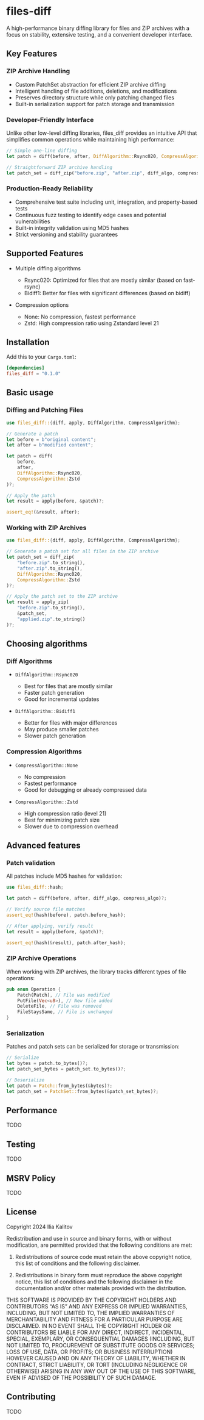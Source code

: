 # files-diff

A high-performance binary diffing library for files and ZIP archives with a focus on stability, extensive testing, and a convenient developer interface.

## Key Features

### ZIP Archive Handling

- Custom PatchSet abstraction for efficient ZIP archive diffing
- Intelligent handling of file additions, deletions, and modifications
- Preserves directory structure while only patching changed files
- Built-in serialization support for patch storage and transmission

### Developer-Friendly Interface

Unlike other low-level diffing libraries, files_diff provides an intuitive API that simplifies common operations while maintaining high performance:

```rust
// Simple one-line diffing
let patch = diff(before, after, DiffAlgorithm::Rsync020, CompressAlgorithm::Zstd)?;

// Straightforward ZIP archive handling
let patch_set = diff_zip("before.zip", "after.zip", diff_algo, compress_algo)?;
```

### Production-Ready Reliability

- Comprehensive test suite including unit, integration, and property-based tests
- Continuous fuzz testing to identify edge cases and potential vulnerabilities
- Built-in integrity validation using MD5 hashes
- Strict versioning and stability guarantees

## Supported Features

- Multiple diffing algorithms

  - Rsync020: Optimized for files that are mostly similar (based on fast-rsync)
  - Bidiff1: Better for files with significant differences (based on bidiff)

- Compression options

  - None: No compression, fastest performance
  - Zstd: High compression ratio using Zstandard level 21

## Installation

Add this to your `Cargo.toml`:

```toml
[dependencies]
files_diff = "0.1.0"
```

## Basic usage

### Diffing and Patching Files

```rust
use files_diff::{diff, apply, DiffAlgorithm, CompressAlgorithm};

// Generate a patch
let before = b"original content";
let after = b"modified content";

let patch = diff(
    before,
    after,
    DiffAlgorithm::Rsync020,
    CompressAlgorithm::Zstd
)?;

// Apply the patch
let result = apply(before, &patch)?;

assert_eq!(&result, after);
```

### Working with ZIP Archives

```rust
use files_diff::{diff, apply, DiffAlgorithm, CompressAlgorithm};

// Generate a patch set for all files in the ZIP archive
let patch_set = diff_zip(
    "before.zip".to_string(),
    "after.zip".to_string(),
    DiffAlgorithm::Rsync020,
    CompressAlgorithm::Zstd
)?;

// Apply the patch set to the ZIP archive
let result = apply_zip(
    "before.zip".to_string(),
    &patch_set,
    "applied.zip".to_string()
)?;
```

## Choosing algorithms

### Diff Algorithms

- `DiffAlgorithm::Rsync020`
  - Best for files that are mostly similar
  - Faster patch generation
  - Good for incremental updates

- `DiffAlgorithm::Bidiff1`
  - Better for files with major differences
  - May produce smaller patches
  - Slower patch generation

### Compression Algorithms

- `CompressAlgorithm::None`
  - No compression
  - Fastest performance
  - Good for debugging or already compressed data

- `CompressAlgorithm::Zstd`
  - High compression ratio (level 21)
  - Best for minimizing patch size
  - Slower due to compression overhead

## Advanced features

### Patch validation

All patches include MD5 hashes for validation:

```rust
use files_diff::hash;

let patch = diff(before, after, diff_algo, compress_algo)?;

// Verify source file matches
assert_eq!(hash(before), patch.before_hash);

// After applying, verify result
let result = apply(before, &patch)?;

assert_eq!(hash(&result), patch.after_hash);
```

### ZIP Archive Operations

When working with ZIP archives, the library tracks different types of file operations:

```rust
pub enum Operation {
    Patch(Patch), // File was modified
    PutFile(Vec<u8>), // New file added
    DeleteFile, // File was removed
    FileStaysSame, // File is unchanged
}
```

### Serialization

Patches and patch sets can be serialized for storage or transmission:

```rust
// Serialize
let bytes = patch.to_bytes()?;
let patch_set_bytes = patch_set.to_bytes()?;

// Deserialize
let patch = Patch::from_bytes(&bytes)?;
let patch_set = PatchSet::from_bytes(&patch_set_bytes)?;
```

## Performance

TODO

## Testing

TODO

## MSRV Policy

TODO

## License

Copyright 2024 Ilia Kalitov

Redistribution and use in source and binary forms, with or without modification, are permitted provided that the following conditions are met:

1. Redistributions of source code must retain the above copyright notice, this list of conditions and the following disclaimer.

2. Redistributions in binary form must reproduce the above copyright notice, this list of conditions and the following disclaimer in the documentation and/or other materials provided with the distribution.

THIS SOFTWARE IS PROVIDED BY THE COPYRIGHT HOLDERS AND CONTRIBUTORS “AS IS” AND ANY EXPRESS OR IMPLIED WARRANTIES, INCLUDING, BUT NOT LIMITED TO, THE IMPLIED WARRANTIES OF MERCHANTABILITY AND FITNESS FOR A PARTICULAR PURPOSE ARE DISCLAIMED. IN NO EVENT SHALL THE COPYRIGHT HOLDER OR CONTRIBUTORS BE LIABLE FOR ANY DIRECT, INDIRECT, INCIDENTAL, SPECIAL, EXEMPLARY, OR CONSEQUENTIAL DAMAGES (INCLUDING, BUT NOT LIMITED TO, PROCUREMENT OF SUBSTITUTE GOODS OR SERVICES; LOSS OF USE, DATA, OR PROFITS; OR BUSINESS INTERRUPTION) HOWEVER CAUSED AND ON ANY THEORY OF LIABILITY, WHETHER IN CONTRACT, STRICT LIABILITY, OR TORT (INCLUDING NEGLIGENCE OR OTHERWISE) ARISING IN ANY WAY OUT OF THE USE OF THIS SOFTWARE, EVEN IF ADVISED OF THE POSSIBILITY OF SUCH DAMAGE.

## Contributing

TODO
